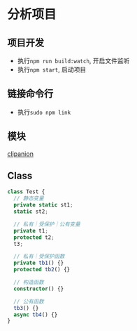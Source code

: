 # 分析项目

## 项目开发
* 执行`npm run build:watch`, 开启文件监听
* 执行`npm start`, 启动项目

## 链接命令行
* 执行`sudo npm link`

## 模块
[clipanion](https://github.com/arcanis/clipanion)

## Class
```ts
class Test {
  // 静态变量
  private static st1;
  static st2;

  // 私有｜受保护｜公有变量
  private t1;
  protected t2;
  t3;

  // 私有｜受保护函数
  private tb1() {}
  protected tb2() {}

  // 构造函数
  constructor() {}

  // 公有函数
  tb3() {}
  async tb4() {}
}
```
